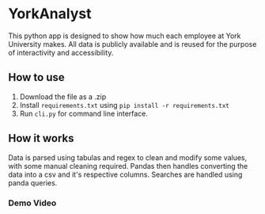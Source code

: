 # YorkAnalyst
This python app is designed to show how much each employee at York University makes. All data is publicly available and is reused for the purpose of interactivity and accessibility. 
## How to use
1. Download the file as a .zip
1. Install `requirements.txt` using `pip install -r requirements.txt`
1. Run `cli.py` for command line interface.
## How it works
Data is parsed using tabulas and regex to clean and modify some values, with some manual cleaning required. Pandas then handles converting the data into a csv and it's respective columns. Searches are handled using panda queries.
### Demo Video

